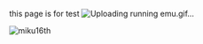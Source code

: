<!--
layout: page
title: "test"
permalink: https://kriss-spy.github.io/test
-->
this page is for test
![Uploading running emu.gif…]()

![miku16th](https://github.com/kriss-spy/kriss-spy.github.io/assets/161604749/61d569be-0435-4997-8b3c-8dccb3423f10)
